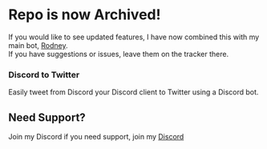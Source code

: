 # Repo is now Archived!
If you would like to see updated features, I have now combined this with my main bot, [Rodney](https://github.com/shadowolfyt/RodneyTheDiscordBot). <br>If you have suggestions or issues, leave them on the tracker there.

### Discord to Twitter
Easily tweet from Discord your Discord client to Twitter using a Discord bot.

## Need Support?
Join my Discord if you need support, join my [Discord](http://discord.io/chillcabin)
